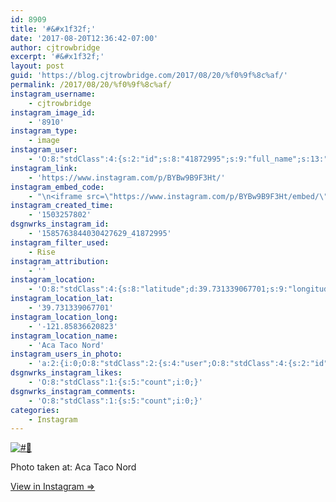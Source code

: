 ```yaml
---
id: 8909
title: '#&#x1f32f;'
date: '2017-08-20T12:36:42-07:00'
author: cjtrowbridge
excerpt: '#&#x1f32f;'
layout: post
guid: 'https://blog.cjtrowbridge.com/2017/08/20/%f0%9f%8c%af/'
permalink: /2017/08/20/%f0%9f%8c%af/
instagram_username:
    - cjtrowbridge
instagram_image_id:
    - '8910'
instagram_type:
    - image
instagram_user:
    - 'O:8:"stdClass":4:{s:2:"id";s:8:"41872995";s:9:"full_name";s:13:"CJ Trowbridge";s:15:"profile_picture";s:96:"https://scontent.cdninstagram.com/t51.2885-19/s150x150/13724650_1188772791164794_142557231_a.jpg";s:8:"username";s:12:"cjtrowbridge";}'
instagram_link:
    - 'https://www.instagram.com/p/BYBw9B9F3Ht/'
instagram_embed_code:
    - "\n<iframe src=\"https://www.instagram.com/p/BYBw9B9F3Ht/embed/\" width=\"612\" height=\"710\" frameborder=\"0\" scrolling=\"no\" allowtransparency=\"true\" class=\"insta-image-embed\"></iframe>\n"
instagram_created_time:
    - '1503257802'
dsgnwrks_instagram_id:
    - '1585763844030427629_41872995'
instagram_filter_used:
    - Rise
instagram_attribution:
    - ''
instagram_location:
    - 'O:8:"stdClass":4:{s:8:"latitude";d:39.731339067701;s:9:"longitude";d:-121.85836620823;s:4:"name";s:13:"Aca Taco Nord";s:2:"id";i:284247225;}'
instagram_location_lat:
    - '39.731339067701'
instagram_location_long:
    - '-121.85836620823'
instagram_location_name:
    - 'Aca Taco Nord'
instagram_users_in_photo:
    - 'a:2:{i:0;O:8:"stdClass":2:{s:4:"user";O:8:"stdClass":4:{s:2:"id";s:8:"41872995";s:9:"full_name";s:13:"CJ Trowbridge";s:15:"profile_picture";s:96:"https://scontent.cdninstagram.com/t51.2885-19/s150x150/13724650_1188772791164794_142557231_a.jpg";s:8:"username";s:12:"cjtrowbridge";}s:8:"position";O:8:"stdClass":2:{s:1:"x";d:0.7659722;s:1:"y";d:0.27494198;}}i:1;O:8:"stdClass":2:{s:4:"user";O:8:"stdClass":4:{s:2:"id";s:9:"194654656";s:9:"full_name";s:11:"The Tajster";s:15:"profile_picture";s:106:"https://scontent.cdninstagram.com/t51.2885-19/s150x150/19227500_1347059805348086_5390534795178541056_a.jpg";s:8:"username";s:8:"tajster6";}s:8:"position";O:8:"stdClass":2:{s:1:"x";d:0.45555556;s:1:"y";d:0.50812066;}}}'
dsgnwrks_instagram_likes:
    - 'O:8:"stdClass":1:{s:5:"count";i:0;}'
dsgnwrks_instagram_comments:
    - 'O:8:"stdClass":1:{s:5:"count";i:0;}'
categories:
    - Instagram
---
```


[![#🌯](https://blog.cjtrowbridge.com/wp-content/uploads/2017/08/1503257802-1-1.jpg)](https://www.instagram.com/p/BYBw9B9F3Ht/)

Photo taken at: Aca Taco Nord

[View in Instagram ⇒](https://www.instagram.com/p/BYBw9B9F3Ht/)